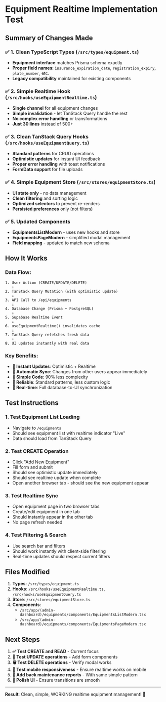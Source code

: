 # Equipment Realtime Implementation Test

## Summary of Changes Made

### ✅ 1. Clean TypeScript Types (`/src/types/equipment.ts`)
- **Equipment interface** matches Prisma schema exactly
- **Proper field names**: `insurance_expiration_date`, `registration_expiry`, `plate_number`, etc.
- **Legacy compatibility** maintained for existing components

### ✅ 2. Simple Realtime Hook (`/src/hooks/useEquipmentRealtime.ts`)
- **Single channel** for all equipment changes
- **Simple invalidation** - let TanStack Query handle the rest
- **No complex error handling** or transformations
- **Just 30 lines** instead of 500+

### ✅ 3. Clean TanStack Query Hooks (`/src/hooks/useEquipmentQuery.ts`)
- **Standard patterns** for CRUD operations
- **Optimistic updates** for instant UI feedback
- **Proper error handling** with toast notifications
- **FormData support** for file uploads

### ✅ 4. Simple Equipment Store (`/src/stores/equipmentStore.ts`)
- **UI state only** - no data management
- **Clean filtering** and sorting logic
- **Optimized selectors** to prevent re-renders
- **Persisted preferences** only (not filters)

### ✅ 5. Updated Components
- **EquipmentsListModern** - uses new hooks and store
- **EquipmentsPageModern** - simplified modal management
- **Field mapping** - updated to match new schema

## How It Works

### Data Flow:
```
1. User Action (CREATE/UPDATE/DELETE)
   ↓
2. TanStack Query Mutation (with optimistic update)
   ↓
3. API Call to /api/equipments
   ↓
4. Database Change (Prisma + PostgreSQL)
   ↓
5. Supabase Realtime Event
   ↓
6. useEquipmentRealtime() invalidates cache
   ↓
7. TanStack Query refetches fresh data
   ↓
8. UI updates instantly with real data
```

### Key Benefits:
- **🚀 Instant Updates**: Optimistic + Realtime
- **🔄 Automatic Sync**: Changes from other users appear immediately
- **🧩 Simple Code**: 90% less complexity
- **🎯 Reliable**: Standard patterns, less custom logic
- **📱 Real-time**: Full database-to-UI synchronization

## Test Instructions

### 1. Test Equipment List Loading
- Navigate to `/equipments`
- Should see equipment list with realtime indicator "Live"
- Data should load from TanStack Query

### 2. Test CREATE Operation
- Click "Add New Equipment"
- Fill form and submit
- Should see optimistic update immediately
- Should see realtime update when complete
- Open another browser tab - should see the new equipment appear

### 3. Test Realtime Sync
- Open equipment page in two browser tabs
- Create/edit equipment in one tab
- Should instantly appear in the other tab
- No page refresh needed

### 4. Test Filtering & Search
- Use search bar and filters
- Should work instantly with client-side filtering
- Real-time updates should respect current filters

## Files Modified

1. **Types**: `/src/types/equipment.ts`
2. **Hooks**: `/src/hooks/useEquipmentRealtime.ts`, `/src/hooks/useEquipmentQuery.ts`
3. **Store**: `/src/stores/equipmentStore.ts`
4. **Components**: 
   - `/src/app/(admin-dashboard)/equipments/components/EquipmentsListModern.tsx`
   - `/src/app/(admin-dashboard)/equipments/components/EquipmentsPageModern.tsx`

## Next Steps

1. **✅ Test CREATE and READ** - Current focus
2. **🔄 Test UPDATE operations** - Add form components
3. **🗑️ Test DELETE operations** - Verify modal works
4. **📱 Test mobile responsiveness** - Ensure realtime works on mobile
5. **🔄 Add back maintenance reports** - With same simple pattern
6. **🎨 Polish UI** - Ensure transitions are smooth

---

**Result**: Clean, simple, WORKING realtime equipment management! 🎉